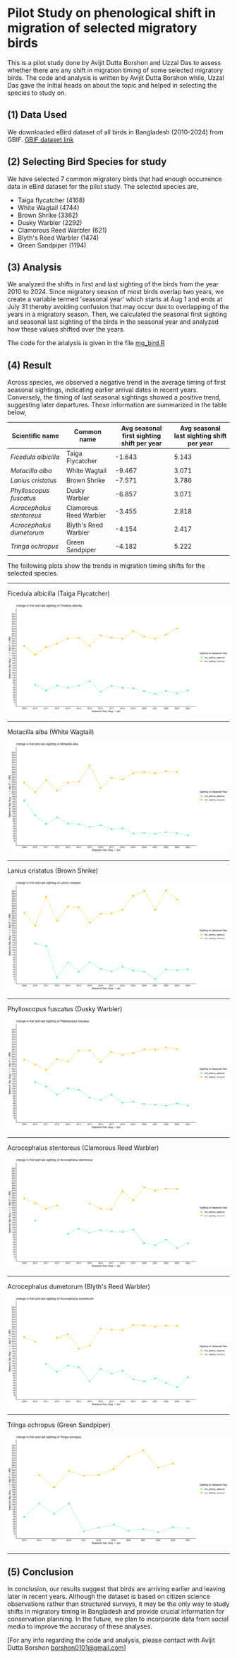 # Pilot Study on phenological shift in migration of selected migratory birds
This is a pilot study done by Avijit Dutta Borshon and Uzzal Das to assess whether there are any shift in migration timing of some selected migratory birds. The code and analysis is written by Avijit Dutta Borshon while, Uzzal Das gave the initial heads on about the topic and helped in selecting the species to study on.

## (1) Data Used
We downloaded eBird dataset of all birds in Bangladesh (2010-2024) from GBIF.
[GBIF dataset link](https://www.gbif.org/occurrence/download/0015493-250920141307145)

## (2) Selecting Bird Species for study
We have selected 7 common migratory birds that had enough occurrence data in eBird dataset for the pilot study. The selected species are,
- Taiga flycatcher (4168)
-  White Wagtail (4744)
-  Brown Shrike (3362)
-  Dusky Warbler (2292)
-  Clamorous Reed Warbler (621)
-  Blyth's Reed Warbler (1474)
-  Green Sandpiper (1194)

## (3) Analysis
We analyzed the shifts in first and last sighting of the birds from the year 2010 to 2024. Since migratory season of most birds overlap two years, we create a variable termed 'seasonal year' which starts at Aug 1 and ends at July 31 thereby avoiding confusion that may occur due to overlapping of the years in a migratory season.
Then, we calculated the seasonal first sighting and seasonal last sighting of the birds in the seasonal year and analyzed how these values shifted over the years.

The code for the analysis is given in the file [mg_bird.R](mg_bird.R)


## (4) Result
Across species, we observed a negative trend in the average timing of first seasonal sightings, indicating earlier arrival dates in recent years. Conversely, the timing of last seasonal sightings showed a positive trend, suggesting later departures. These information are summarized in the table below,

| Scientific name          | Common name              | Avg seasonal first sighting shift per year | Avg seasonal last sighting shift per year |
|--------------------------|--------------------------|--------------------------------------------|-------------------------------------------|
| *Ficedula albicilla*     | Taiga Flycatcher         | -1.643                                     | 5.143                                     |
| *Motacilla alba*         | White Wagtail            | -9.467                                     | 3.071                                     |
| *Lanius cristatus*       | Brown Shrike             | -7.571                                     | 3.786                                     |
| *Phylloscopus fuscatus*  | Dusky Warbler            | -6.857                                     | 3.071                                     |
| *Acrocephalus stentoreus*| Clamorous Reed Warbler   | -3.455                                     | 2.818                                     |
| *Acrocephalus dumetorum* | Blyth's Reed Warbler     | -4.154                                     | 2.417                                     |
| *Tringa ochropus*        | Green Sandpiper          | -4.182                                     | 5.222                                     |


The following plots show the trends in migration timing shifts for the selected species.
****
Ficedula albicilla (Taiga Flycatcher)


![](plots/Ficedula_albicilla_shift.png)
****
Motacilla alba (White Wagtail)


![](plots/Motacilla_alba_shift.png)
****
Lanius cristatus (Brown Shrike)


![](plots/Lanius_cristatus_shift.png)
****
Phylloscopus fuscatus (Dusky Warbler)


![](plots/Phylloscopus_fuscatus_shift.png)
****
Acrocephalus stentoreus (Clamorous Reed Warbler)


![](plots/Acrocephalus_stentoreus_shift.png)
****
Acrocephalus dumetorum (Blyth's Reed Warbler)


![](plots/Acrocephalus_dumetorum_shift.png)
****
Tringa ochropus (Green Sandpiper)


![](plots/Tringa_ochropus_shift.png)

***

## (5) Conclusion
In conclusion, our results suggest that birds are arriving earlier and leaving later in recent years. Although the dataset is based on citizen science observations rather than structured surveys, it may be the only way to study shifts in migratory timing in Bangladesh and provide crucial information for conservation planning. In the future, we plan to incorporate data from social media to improve the accuracy of these analyses.


[For any info regarding the code and analysis, please contact with Avijit Dutta Borshon borshon0101@gmail.com]
















